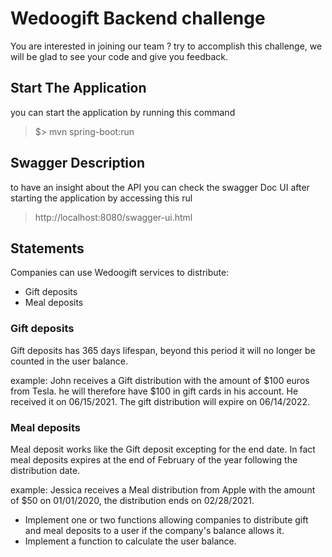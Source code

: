 # Wedoogift Backend challenge
You are interested in joining our team ? try to accomplish this challenge, we will be glad to see
your code and give you feedback.

## Start The Application 
you can start the application by running this command

 > $> mvn spring-boot:run 

## Swagger Description
to have an insight about the API you can check the swagger Doc UI after starting the application
by accessing this rul
> http://localhost:8080/swagger-ui.html

## Statements

Companies can use Wedoogift services to distribute:
- Gift deposits
- Meal deposits
### Gift deposits
Gift deposits has 365 days lifespan, beyond this period it will no longer be counted in the user balance.

example:
John receives a Gift distribution with the amount of $100 euros from Tesla. he will therefore have $100 in gift cards in his account.
He received it on 06/15/2021. The gift distribution will expire on 06/14/2022. 
### Meal deposits
Meal deposit works like the Gift deposit excepting for the end date. In fact meal deposits expires at the end of February of the year following the distribution date.

example:
Jessica receives a Meal distribution from Apple with the amount of $50 on 01/01/2020, the distribution ends on 02/28/2021.

* Implement one or two functions allowing companies to distribute gift and meal deposits to a user if the company's balance allows it.
* Implement a function to calculate the user balance.


